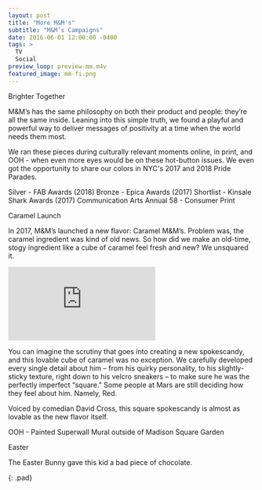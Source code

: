 ```yaml
---
layout: post
title: "More M&M's"
subtitle: "M&M’s Campaigns"
date: 2016-06-01 12:00:00 -0400
tags: >
  TV
  Social
preview_loop: preview-mm.m4v
featured_image: mm-fi.png
---
```


Brighter Together

M&M’s has the same philosophy on both their product and people: they’re all the same inside. Leaning into this simple truth, we found a playful and powerful way to deliver messages of positivity at a time when the world needs them most.

We ran these pieces during culturally relevant moments online, in print, and OOH - when even more eyes would be on these hot-button issues. We even got the opportunity to share our colors in NYC's 2017 and 2018 Pride Parades.

Silver - FAB Awards (2018)
Bronze - Epica Awards (2017)
Shortlist - Kinsale Shark Awards (2017)
Communication Arts Annual 58 - Consumer Print


Caramel Launch

In 2017, M&M’s launched a new flavor: Caramel M&M’s. Problem was, the caramel ingredient was kind of old news. So how did we make an old-time, stogy ingredient like a cube of caramel feel fresh and new? We unsquared it.

<div class="embed-container"><iframe src="https://--caramel-spot-url" frameborder="0"  allowFullScreen></iframe></div>

You can imagine the scrutiny that goes into creating a new spokescandy, and this lovable cube of caramel was no exception. We carefully developed every single detail about him – from his quirky personality, to his slightly-sticky texture, right down to his velcro sneakers – to make sure he was the perfectly imperfect “square." Some people at Mars are still deciding how they feel about him. Namely, Red.

Voiced by comedian David Cross, this square spokescandy is almost as lovable as the new flavor itself.

OOH - Painted Superwall Mural outside of Madison Square Garden


Easter

The Easter Bunny gave this kid a bad piece of chocolate.



{: .pad}
